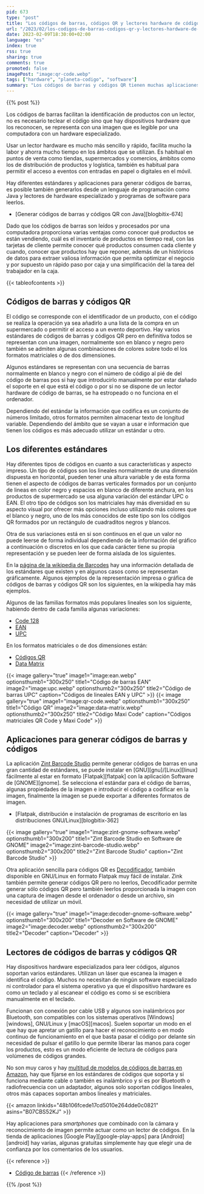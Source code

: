 ```yaml
---
pid: 673
type: "post"
title: "Los códigos de barras, códigos QR y lectores hardware de códigos"
url: "/2023/02/los-codigos-de-barras-codigos-qr-y-lectores-hardware-de-codigos/"
date: 2023-02-09T18:30:00+02:00
language: "es"
index: true
rss: true
sharing: true
comments: true
promoted: false
imagePost: "image:qr-code.webp"
tags: ["hardware", "planeta-codigo", "software"]
summary: "Los códigos de barras y códigos QR tienen muchas aplicaciones y son numerosos ámbitos en los que se usan por las ventajas que proporcionan, al ser una imagen legible por las máquinas permiten automatizar de forma rápida y sencilla una tarea tan anodina y mundana como la introducción de los códigos en la computadora. Los lectores hardware de códigos de barras y códigos QR funcionan realmente como un teclado, no necesitan de ningún controlador ni programa y son compatibles con cualquier sistema operativo. Hay varios estándares de códigos de barras y códigos QR con su propia representación gráfica impresa o gráfica, en función del estándar codifica diferente información numérica, alfanumérica y limitada o sin limitación en la cantidad de información."
---
```


{{% post %}}

Los códigos de barras facilitan la identificación de productos con un lector, no es necesario teclear el código sino que hay dispositivos hardware que los reconocen, se representa con una imagen que es legible por una computadora con un hardware especializado.

Usar un lector hardware es mucho más sencillo y rápido, facilita mucho la labor y ahorra mucho tiempo en los ámbitos que se utilizan. Es habitual en puntos de venta como tiendas, supermercados y comercios, ámbitos como los de distribución de productos y logística, también es habitual para permitir el acceso a eventos con entradas en papel o digitales en el móvil.

Hay diferentes estándares y aplicaciones para generar códigos de barras, es posible también generarlos desde un lenguaje de programación como Java y lectores de hardware especializado y programas de software para leerlos.

* [Generar códigos de barras y códigos QR con Java][blogbitix-674]

Dado que los códigos de barras son leídos y procesados por una computadora proporciona varias ventajas como conocer qué productos se están vendiendo, cuál es el inventario de productos en tiempo real, con las tarjetas de cliente permite conocer qué productos consumen cada cliente y cuando, conocer que productos hay que reponer, además de un históricos de datos para extraer valiosa información que permita optimizar el negocio y por supuesto un rápido paso por caja y una simplificación del la tarea del trabajador en la caja.

{{< tableofcontents >}}

## Códigos de barras y códigos QR

El código se corresponde con el identificador de un producto, con el código se realiza la operación ya sea añadirlo a una lista de la compra en un supermercado o permitir el acceso a un evento deportivo. Hay varios estándares de códigos de barras y códigos QR pero en definitiva todos se representan con una imagen, normalmente son en blanco y negro pero también se admiten algunas combinaciones de colores sobre todo el los formatos matriciales o de dos dimensiones.

Algunos estándares se representan con una secuencia de barras normalmente en blanco y negro con el número de código al pié de del código de barras pos si hay que introducirlo manualmente por estar dañado el soporte en el que está el código o por si no se dispone de un lector hardware de código de barras, se ha estropeado o no funciona en el ordenador.

Dependiendo del estándar la información que codifica es un conjunto de números limitado, otros formatos permiten almacenar texto de longitud variable. Dependiendo del ámbito que se vayan a usar e información que tienen los códigos es más adecuado utilizar un estándar u otro.

## Los diferentes estándares

Hay diferentes tipos de códigos en cuanto a sus características y aspecto impreso. Un tipo de códigos son los lineales normalmente de una dimensión dispuesta en horizontal, pueden tener una altura variable y de esta forma tienen el aspecto de códigos de barras verticales formados por un conjunto de lineas en color negro y espacios en blanco de diferente anchura, en los productos de supermercado se usa alguna variación del estándar UPC o EAN. El otro tipo de códigos son los matriciales hay más diversidad en su aspecto visual por ofrecer más opciones incluso utilizando más colores que el blanco y negro, uno de los más conocidos de este tipo son los códigos QR formados por un rectángulo de cuadraditos negros y blancos.

Otra de sus variaciones está en si son continuos en el que un valor no puede leerse de forma individual dependiendo de la información del gráfico a continuación o discretos en los que cada carácter tiene su propia representación y se pueden leer de forma aislada de los siguientes.

En la [página de la wikipedia de Barcodes](https://en.wikipedia.org/wiki/Barcode) hay una información detallada de los estándares que existen y en algunos casos como se representan gráficamente. Algunos ejemplos de la representación impresa o gráfica de códigos de barras y códigos QR son los siguientes, en la wikipedia hay más ejemplos.

Algunos de las familias formatos más populares lineales son los siguiente, habiendo dentro de cada familia algunas variaciones:

* [Code 128](https://en.wikipedia.org/wiki/Code_128)
* [EAN](https://en.wikipedia.org/wiki/International_Article_Number)
* [UPC](https://en.wikipedia.org/wiki/Universal_Product_Code)

En los formatos matriciales o de dos dimensiones están:

* [Códigos QR](https://en.wikipedia.org/wiki/QR_code)
* [Data Matrix](https://en.wikipedia.org/wiki/Data_Matrix)

{{< image
    gallery="true"
    image1="image:ean.webp" optionsthumb1="300x250" title1="Código de barras EAN"
    image2="image:upc.webp" optionsthumb2="300x250" title2="Código de barras UPC"
    caption="Códigos de lineales EAN y UPC" >}}
{{< image
    gallery="true"
    image1="image:qr-code.webp" optionsthumb1="300x250" title1="Código QR"
    image2="image:data-matrix.webp" optionsthumb2="300x250" title2="Código Maxi Code"
    caption="Códigos matriciales QR Code y Maxi Code" >}}

## Aplicaciones para generar códigos de barras y códigos

La aplicación [Zint Barcode Studio](https://flathub.org/apps/details/uk.org.zint.zint-qt) permite generar códigos de barras en una gran cantidad de estándares, se puede instalar en [GNU][gnu]/[Linux][linux] fácilmente al estar en formato [Flatpak][flatpak] con la aplicación Software de [GNOME][gnome]. Se selecciona el estándar para el código de barras, algunas propiedades de la imagen e introducir el código a codificar en la imagen, finalmente la imagen se puede exportar a diferentes formatos de imagen.

* [Flatpak, distribución e instalación de programas de escritorio en las distribuciones GNU/Linux][blogbitix-362]

{{< image
    gallery="true"
    image1="image:zint-gnome-software.webp" optionsthumb1="300x200" title1="Zint Barcode Studio en Software de GNOME"
    image2="image:zint-barcode-studio.webp" optionsthumb2="300x200" title2="Zint Barcode Studio"
    caption="Zint Barcode Studio" >}}

Otra aplicación sencilla para códigos QR es [Decodificador](https://flathub.org/apps/details/com.belmoussaoui.Decoder), también disponible en GNU/Linux en formato Flatpak muy fácil de instalar. Zink también permite generar códigos QR pero no leerlos, Decodificador permite generar sólo códigos QR pero también leerlos proporcionada la imagen con una captura de imagen desde el ordenador o desde un archivo, sin necesidad de utilizar un móvil.

{{< image
    gallery="true"
    image1="image:decoder-gnome-software.webp" optionsthumb1="300x200" title1="Decoder en Software de GNOME"
    image2="image:decoder.webp" optionsthumb2="300x200" title2="Decoder"
    caption="Decoder" >}}

## Lectores de códigos de barras y códigos QR

Hay dispositivos hardware especializados para leer códigos, algunos soportan varios estándares. Utilizan un láser que escanea la imagen e identifica el código. Muchos no necesitan de ningún software especializado ni controlador para el sistema operativo ya que el dispositivo hardware es como un teclado y al escanear el código es como si se escribiera manualmente en el teclado.

Funcionan con conexión por cable USB y algunos son inalámbricos por Bluetooth, son compatibles con los sistemas operativos [Windows][windows], GNU/Linux y [macOS][macos]. Suelen soportar un modo en el que hay que apretar un gatillo para hacer el reconocimiento o en modo continuo de funcionamiento en el que basta pasar el código por delante sin necesidad de pulsar el gatillo lo que permite liberar las manos para coger los productos, esto es un modo eficiente de lectura de códigos para volúmenes de códigos grandes.

No son muy caros y hay [multitud de modelos de códigos de barras en Amazon](https://amzn.to/3YCd1S3), hay que fijarse en los estándares de códigos que soporta y si funciona mediante cable o también es inalámbrico y si es por Bluetooth o radiofrecuencia con un adaptador, algunos solo soportan códigos lineales, otros más capaces soportan ambos lineales y matriciales.

{{< amazon
    linkids="48b106fcede17cd5010e264dde0c0821"
    asins="B07CBS52KJ" >}}

Hay aplicaciones para _smartphones_ que combinado con la cámara y reconocimiento de imagen permite actuar como un lector de códigos. En la tienda de aplicaciones [Google Play][google-play-apps] para [Android][android] hay varias, algunas gratuitas simplemente hay que elegir una de confianza por los comentarios de los usuarios.

{{< reference >}}
* [Código de barras](https://es.wikipedia.org/wiki/C%C3%B3digo_de_barras)
{{< /reference >}}

{{% /post %}}